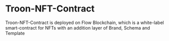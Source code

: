 # Troon-NFT-Contract
Troon-NFT-Contract is deployed on Flow Blockchain, which is a white-label smart-contract for NFTs with an addition layer of Brand, Schema and Template
